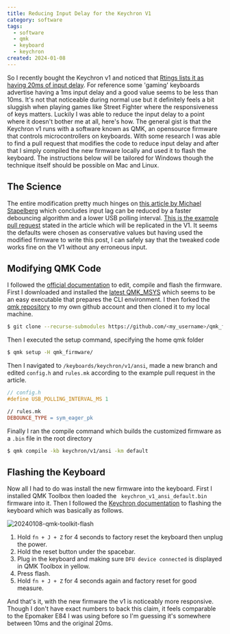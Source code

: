```yaml
---
title: Reducing Input Delay for the Keychron V1
category: software
tags:
  - software
  - qmk
  - keyboard
  - keychron
created: 2024-01-08
---
```


So I recently bought the Keychron v1 and noticed that [Rtings lists it as having 20ms of input delay](https://www.rtings.com/keyboard/reviews/keychron/v-series). For reference some 'gaming' keyboards advertise having a 1ms input delay and a good value seems to be less than 10ms. It's not that noticeable during normal use but it definitely feels a bit sluggish when playing games like Street Fighter where the responsiveness of keys matters. Luckily I was able to reduce the input delay to a point where it doesn't bother me at all, here's how. The general gist is that the Keychron v1 runs with a software known as QMK, an opensource firmware that controls microcontrollers on keyboards. With some research I was able to find a pull request that modifies the code to reduce input delay and after that I simply compiled the new firmware locally and used it to flash the keyboard. The instructions below will be tailored for Windows though the technique itself should be possible on Mac and Linux.

## The Science

The entire modification pretty much hinges on [this article by Michael Stapelberg](https://michael.stapelberg.ch/posts/2021-05-08-keyboard-input-latency-qmk-kinesis/#eagerdebounce) which concludes input lag can be reduced by a faster debouncing algorithm and a lower USB polling interval. [This is the example pull request](https://github.com/qmk/qmk_firmware/pull/12625/files) stated in the article which will be replicated in the V1. It seems the defaults were chosen as conservative values but having used the modified firmware to write this post, I can safely say that the tweaked code works fine on the V1 without any erroneous input.

## Modifying QMK Code

I followed the [official documentation](https://docs.qmk.fm/#/newbs_getting_started) to edit, compile and flash the firmware. First I downloaded and installed the [latest QMK_MSYS](https://github.com/qmk/qmk_distro_msys/releases/tag/1.8.0) which seems to be an easy executable that prepares the CLI environment. I then forked the [qmk repository](https://github.com/qmk/qmk_firmware) to my own github account and then cloned it to my local machine.

```bash
$ git clone --recurse-submodules https://github.com/<my_username>/qmk_firmware.git
```

Then I executed the setup command, specifying the home qmk folder

```bash
$ qmk setup -H qmk_firmware/
```

Then I navigated to `/keyboards/keychron/v1/ansi`, made a new branch and edited `config.h` and `rules.mk` according to the example pull request in the article.

```cpp
// config.h
#define USB_POLLING_INTERVAL_MS 1
```

```makefile
// rules.mk
DEBOUNCE_TYPE = sym_eager_pk
```

Finally I ran the compile command which builds the customized firmware as a `.bin` file in the root directory

```bash
$ qmk compile -kb keychron/v1/ansi -km default
```

## Flashing the Keyboard

Now all I had to do was install the new firmware into the keyboard. First I installed QMK Toolbox then loaded the ` keychron_v1_ansi_default.bin` firmware into it. Then I followed the [Keychron documentation](https://www.keychron.com/blogs/archived/how-to-factory-reset-or-flash-your-qmk-via-enabled-keychron-v1-keyboard) to flashing the keyboard which was basically as follows.

![20240108-qmk-toolkit-flash](//images.ctfassets.net/vt3fzpmlfg71/4HJjOg9dViwuL0zqtKURBB/54a52e77ef3de8415e04f772a1e9378a/20240108-qmk-toolkit-flash.png)

1. Hold `fn + J + Z` for 4 seconds to factory reset the keyboard then unplug the power.
2. Hold the reset button under the spacebar.
3. Plug in the keyboard and making sure `DFU device connected` is displayed in QMK Toolbox in yellow.
4. Press flash.
5. Hold `fn + J + Z` for 4 seconds again and factory reset for good measure.

And that's it, with the new firmware the v1 is noticeably more responsive. Though I don't have exact numbers to back this claim, it feels comparable to the Epomaker E84 I was using before so I'm guessing it's somewhere between 10ms and the original 20ms.
